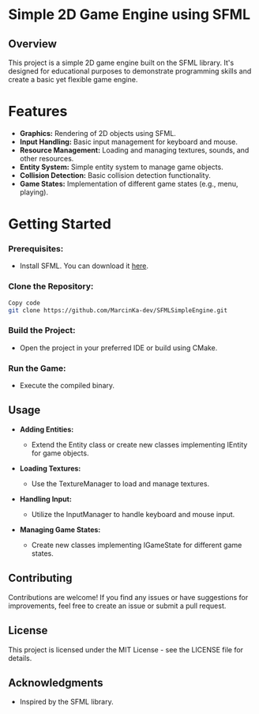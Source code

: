 # Simple 2D Game Engine using SFML
## Overview
This project is a simple 2D game engine built on the SFML library. It's designed for educational purposes to demonstrate programming skills and create a basic yet flexible game engine.

# Features
- **Graphics:** Rendering of 2D objects using SFML.
- **Input Handling:** Basic input management for keyboard and mouse.
- **Resource Management:** Loading and managing textures, sounds, and other resources.
- **Entity System:** Simple entity system to manage game objects.
- **Collision Detection:** Basic collision detection functionality.
- **Game States:** Implementation of different game states (e.g., menu, playing).

# Getting Started

### Prerequisites:

- Install SFML. You can download it [here](https://www.sfml-dev.org/download.php).
### Clone the Repository:

```bash
Copy code
git clone https://github.com/MarcinKa-dev/SFMLSimpleEngine.git
```
### Build the Project:

- Open the project in your preferred IDE or build using CMake.

### Run the Game:

- Execute the compiled binary.
## Usage
- **Adding Entities:**

    - Extend the Entity class or create new classes implementing IEntity for game objects.

- **Loading Textures:**

    - Use the TextureManager to load and manage textures.

- **Handling Input:**

    - Utilize the InputManager to handle keyboard and mouse input.

- **Managing Game States:**

    - Create new classes implementing IGameState for different game states.
## Contributing
Contributions are welcome! If you find any issues or have suggestions for improvements, feel free to create an issue or submit a pull request.

## License
This project is licensed under the MIT License - see the LICENSE file for details.

## Acknowledgments
- Inspired by the SFML library.
